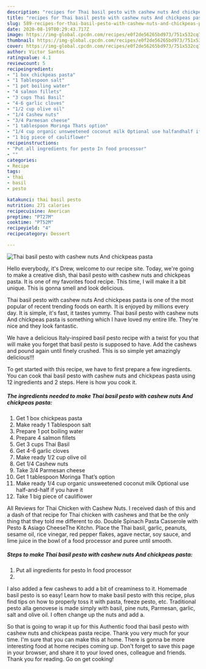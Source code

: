 ```yaml
---
description: "recipes for Thai basil pesto with cashew nuts And chickpeas pasta | how to prepare Thai basil pesto with cashew nuts And chickpeas pasta"
title: "recipes for Thai basil pesto with cashew nuts And chickpeas pasta | how to prepare Thai basil pesto with cashew nuts And chickpeas pasta"
slug: 589-recipes-for-thai-basil-pesto-with-cashew-nuts-and-chickpeas-pasta-how-to-prepare-thai-basil-pesto-with-cashew-nuts-and-chickpeas-pasta
date: 2020-08-19T00:29:43.717Z
image: https://img-global.cpcdn.com/recipes/e0f2de56265bd973/751x532cq70/thai-basil-pesto-with-cashew-nuts-and-chickpeas-pasta-recipe-main-photo.jpg
thumbnail: https://img-global.cpcdn.com/recipes/e0f2de56265bd973/751x532cq70/thai-basil-pesto-with-cashew-nuts-and-chickpeas-pasta-recipe-main-photo.jpg
cover: https://img-global.cpcdn.com/recipes/e0f2de56265bd973/751x532cq70/thai-basil-pesto-with-cashew-nuts-and-chickpeas-pasta-recipe-main-photo.jpg
author: Victor Santos
ratingvalue: 4.1
reviewcount: 5
recipeingredient:
- "1 box chickpeas pasta"
- "1 Tablespoon salt"
- "1 pot boiling water"
- "4 salmon fillets"
- "3 cups Thai Basil"
- "4-6 garlic cloves"
- "1/2 cup olive oil"
- "1/4 Cashew nuts"
- "3/4 Parmesan cheese"
- "1 tablespoon Moringa Thats option"
- "1/4 cup organic unsweetened coconut milk Optional use halfandhalf if you have it"
- "1 big piece of cauliflower"
recipeinstructions:
- "Put all ingredients for pesto In food processor"
- ""
categories:
- Recipe
tags:
- thai
- basil
- pesto

katakunci: thai basil pesto 
nutrition: 271 calories
recipecuisine: American
preptime: "PT27M"
cooktime: "PT52M"
recipeyield: "4"
recipecategory: Dessert

---
```



![Thai basil pesto with cashew nuts And chickpeas pasta](https://img-global.cpcdn.com/recipes/e0f2de56265bd973/751x532cq70/thai-basil-pesto-with-cashew-nuts-and-chickpeas-pasta-recipe-main-photo.jpg)

Hello everybody, it's Drew, welcome to our recipe site. Today, we're going to make a creative dish, thai basil pesto with cashew nuts and chickpeas pasta. It is one of my favorites food recipe. This time, I will make it a bit unique. This is gonna smell and look delicious.

Thai basil pesto with cashew nuts And chickpeas pasta is one of the most popular of recent trending foods on earth. It is enjoyed by millions every day. It is simple, it's fast, it tastes yummy. Thai basil pesto with cashew nuts And chickpeas pasta is something which I have loved my entire life. They're nice and they look fantastic.

We have a delicious Italy-inspired basil pesto recipe with a twist for you that will make you forget that basil pesto is supposed to have. Add the cashews and pound again until finely crushed. This is so simple yet amazingly delicious!!!


To get started with this recipe, we have to first prepare a few ingredients. You can cook thai basil pesto with cashew nuts and chickpeas pasta using 12 ingredients and 2 steps. Here is how you cook it.

<!--inarticleads1-->

##### The ingredients needed to make Thai basil pesto with cashew nuts And chickpeas pasta:

1. Get 1 box chickpeas pasta
1. Make ready 1 Tablespoon salt
1. Prepare 1 pot boiling water
1. Prepare 4 salmon fillets
1. Get 3 cups Thai Basil
1. Get 4-6 garlic cloves
1. Make ready 1/2 cup olive oil
1. Get 1/4 Cashew nuts
1. Take 3/4 Parmesan cheese
1. Get 1 tablespoon Moringa That’s option
1. Make ready 1/4 cup organic unsweetened coconut milk Optional use half-and-half if you have it
1. Take 1 big piece of cauliflower


All Reviews for Thai Chicken with Cashew Nuts. I received dash of this and a dash of that recipe for Thai chicken with cashews and that be the only thing that they told me different to do. Double Spinach Pasta Casserole with Pesto &amp; Asiago CheeseThe Kitchn. Place the Thai basil, garlic, peanuts, sesame oil, rice vinegar, red pepper flakes, agave nectar, soy sauce, and lime juice in the bowl of a food processor and puree until smooth. 

<!--inarticleads2-->

##### Steps to make Thai basil pesto with cashew nuts And chickpeas pasta:

1. Put all ingredients for pesto In food processor
1. 


I also added a few cashews to add a bit of creaminess to it. Homemade basil pesto is so easy! Learn how to make basil pesto with this recipe, plus find tips on how to properly toss it with pasta, freeze pesto, etc. Traditional pesto alla genovese is made simply with basil, pine nuts, Parmesan, garlic, salt and olive oil. I often change up the nuts and add a. 

So that is going to wrap it up for this Authentic food thai basil pesto with cashew nuts and chickpeas pasta recipe. Thank you very much for your time. I'm sure that you can make this at home. There is gonna be more interesting food at home recipes coming up. Don't forget to save this page in your browser, and share it to your loved ones, colleague and friends. Thank you for reading. Go on get cooking!
